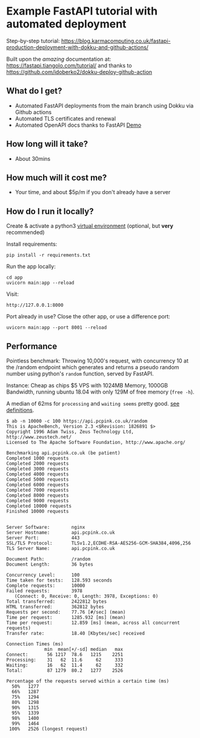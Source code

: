# Example FastAPI tutorial with automated deployment

Step-by-step tutorial: https://blog.karmacomputing.co.uk/fastapi-production-deployment-with-dokku-and-github-actions/

Built upon the *amazing* documentation at: https://fastapi.tiangolo.com/tutorial/
and thanks to https://github.com/idoberko2/dokku-deploy-github-action

## What do I get?

- Automated FastAPI deployments from the main branch using Dokku via Github actions
- Automated TLS certificates and renewal
- Automated OpenAPI docs thanks to FastAPI [Demo](https://api.pcpink.co.uk/docs)

## How long will it take?

- About 30mins

## How much will it cost me?

- Your time, and about $5p/m if you don't already have a server

## How do I run it locally?

Create & activate a python3 [virtual environment](https://docs.python.org/3/tutorial/venv.html) (optional, but **very** recommended)

Install requirements:

```
pip install -r requirements.txt
```

Run the app locally:

```
cd app
uvicorn main:app --reload
```

Visit: 

```
http://127.0.0.1:8000
```

Port already in use? Close the other app, or use a difference port:

```
uvicorn main:app --port 8001 --reload 
```

## Performance

Pointless benchmark: Throwing 10,000's request, with concurrency 10 at
the /random endpoint which generates and returns a pseudo random number using
python's `random` function, served by FastAPI.

Instance: Cheap as chips $5 VPS with 1024MB Memory, 1000GB Bandwidth, running 
ubuntu 18.04 with only 129M of free memory (`free -h`).

A median of 62ms for `processing` and `waiting seems` pretty good. [see definitions](https://stackoverflow.com/questions/2820306/definition-of-connect-processing-waiting-in-apache-bench).

```
$ ab -n 10000 -c 100 https://api.pcpink.co.uk/random
This is ApacheBench, Version 2.3 <$Revision: 1826891 $>
Copyright 1996 Adam Twiss, Zeus Technology Ltd, http://www.zeustech.net/
Licensed to The Apache Software Foundation, http://www.apache.org/

Benchmarking api.pcpink.co.uk (be patient)
Completed 1000 requests
Completed 2000 requests
Completed 3000 requests
Completed 4000 requests
Completed 5000 requests
Completed 6000 requests
Completed 7000 requests
Completed 8000 requests
Completed 9000 requests
Completed 10000 requests
Finished 10000 requests


Server Software:        nginx
Server Hostname:        api.pcpink.co.uk
Server Port:            443
SSL/TLS Protocol:       TLSv1.2,ECDHE-RSA-AES256-GCM-SHA384,4096,256
TLS Server Name:        api.pcpink.co.uk

Document Path:          /random
Document Length:        36 bytes

Concurrency Level:      100
Time taken for tests:   128.593 seconds
Complete requests:      10000
Failed requests:        3978
   (Connect: 0, Receive: 0, Length: 3978, Exceptions: 0)
Total transferred:      2422812 bytes
HTML transferred:       362812 bytes
Requests per second:    77.76 [#/sec] (mean)
Time per request:       1285.932 [ms] (mean)
Time per request:       12.859 [ms] (mean, across all concurrent requests)
Transfer rate:          18.40 [Kbytes/sec] received

Connection Times (ms)
              min  mean[+/-sd] median   max
Connect:       56 1217  78.6   1215    2251
Processing:    31   62  11.6     62     333
Waiting:       16   62  11.4     62     332
Total:         87 1279  80.2   1277    2526

Percentage of the requests served within a certain time (ms)
  50%   1277
  66%   1287
  75%   1294
  80%   1298
  90%   1315
  95%   1339
  98%   1400
  99%   1464
 100%   2526 (longest request)
```
